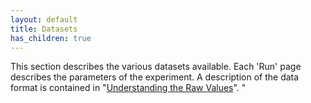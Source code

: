 ```yaml
---
layout: default
title: Datasets
has_children: true
---
```


This section describes the various datasets available. Each 'Run' page describes the parameters of the experiment. A description of the data format is contained in "[Understanding the Raw Values](/Datasets/raw-values.html)". "